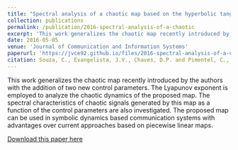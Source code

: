 ```yaml
---
title: "Spectral analysis of a chaotic map based on the hyperbolic tangent function"
collection: publications
permalink: /publication/2016-spectral-analysis-of-a-chaotic
excerpt: 'This work generalizes the chaotic map recently introduced by the authors with the addition of two new control parameters. The Lyapunov exponent is employed to analyze the chaotic dynamics of the proposed map. The spectral characteristics of chaotic signals generated by this map as a function of the control parameters are also investigated. The proposed map can be used in symbolic dynamics based communication systems with advantages over current approaches based on piecewise linear maps.'
date: 2016-05-05
venue: 'Journal of Communication and Information Systems'
paperurl: 'https://jvce92.github.io/files/2016-spectral-analysis-of-a-chaotic.pdf'
citation: Souza, C., Evangelista, J.V., Chaves, D.P. and Pimentel, C., 2016. &quot;Spectral analysis of a chaotic map based on the hyperbolic tangent function.&quot; <i>Journal of Communication and Information Systems</i>, 31(1).'
---
```


This work generalizes the chaotic map recently introduced by the authors with the addition of two new control parameters. The Lyapunov exponent is employed to analyze the chaotic dynamics of the proposed map. The spectral characteristics of chaotic signals generated by this map as a function of the control parameters are also investigated. The proposed map can be used in symbolic dynamics based communication systems with advantages over current approaches based on piecewise linear maps.

[Download this paper here](https://jvce92.github.io/files/2016-spectral-analysis-of-a-chaotic.pdf)